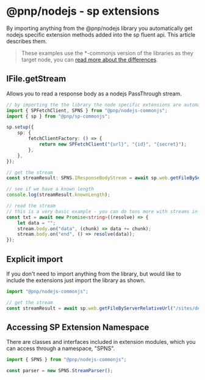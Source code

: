 # @pnp/nodejs - sp extensions

By importing anything from the @pnp/nodejs library you automatically get nodejs specific extension methods added into the sp fluent api. This article describes them.

> These examples use the *-commonjs version of the libraries as they target node, you can [read more about the differences](../nodejs-support.md).


## IFile.getStream

Allows you to read a response body as a nodejs PassThrough stream.

```TypeScript
// by importing the the library the node specific extensions are automatically applied
import { SPFetchClient, SPNS } from "@pnp/nodejs-commonjs";
import { sp } from "@pnp/sp-commonjs";

sp.setup({
    sp: {
        fetchClientFactory: () => {
            return new SPFetchClient("{url}", "{id}", "{secret}");
        },
    },
});

// get the stream
const streamResult: SPNS.IResponseBodyStream = await sp.web.getFileByServerRelativeUrl("/sites/dev/file.txt").getStream();

// see if we have a known length
console.log(streamResult.knownLength);

// read the stream
// this is a very basic example - you can do tons more with streams in node
const txt = await new Promise<string>((resolve) => {
    let data = "";
    stream.body.on("data", (chunk) => data += chunk);
    stream.body.on("end", () => resolve(data));
});
```

## Explicit import

If you don't need to import anything from the library, but would like to include the extensions just import the library as shown.

```TypeScript
import "@pnp/nodejs-commonjs";

// get the stream
const streamResult = await sp.web.getFileByServerRelativeUrl("/sites/dev/file.txt").getStream();
```

## Accessing SP Extension Namespace

There are classes and interfaces included in extension modules, which you can access through a namespace, "SPNS".

```TypeScript
import { SPNS } from "@pnp/nodejs-commonjs";

const parser = new SPNS.StreamParser();
```
